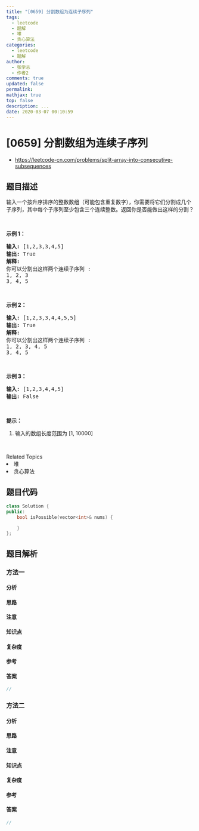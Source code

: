 ```yaml
---
title: "[0659] 分割数组为连续子序列"
tags:
  - leetcode
  - 题解
  - 堆
  - 贪心算法
categories:
  - leetcode
  - 题解
author:
  - 张学志
  - 作者2
comments: true
updated: false
permalink:
mathjax: true
top: false
description: ...
date: 2020-03-07 00:10:59
---
```



# [0659] 分割数组为连续子序列
* https://leetcode-cn.com/problems/split-array-into-consecutive-subsequences


## 题目描述

<p>输入一个按升序排序的整数数组（可能包含重复数字），你需要将它们分割成几个子序列，其中每个子序列至少包含三个连续整数。返回你是否能做出这样的分割？</p>

<p>&nbsp;</p>

<p><strong>示例 1：</strong></p>

<pre>
<strong>输入:</strong> [1,2,3,3,4,5]
<strong>输出:</strong> True
<strong>解释:</strong>
你可以分割出这样两个连续子序列 : 
1, 2, 3
3, 4, 5
</pre>

<p>&nbsp;</p>

<p><strong>示例 2：</strong></p>

<pre>
<strong>输入:</strong> [1,2,3,3,4,4,5,5]
<strong>输出:</strong> True
<strong>解释:</strong>
你可以分割出这样两个连续子序列 : 
1, 2, 3, 4, 5
3, 4, 5
</pre>

<p>&nbsp;</p>

<p><strong>示例 3：</strong></p>

<pre>
<strong>输入:</strong> [1,2,3,4,4,5]
<strong>输出:</strong> False
</pre>

<p>&nbsp;</p>

<p><strong>提示：</strong></p>

<ol>
	<li>输入的数组长度范围为 [1, 10000]</li>
</ol>

<p>&nbsp;</p>
<div><div>Related Topics</div><div><li>堆</li><li>贪心算法</li></div></div>


## 题目代码

```cpp
class Solution {
public:
    bool isPossible(vector<int>& nums) {

    }
};
```


## 题目解析


### 方法一

#### 分析

#### 思路

#### 注意

#### 知识点

#### 复杂度

#### 参考

#### 答案

```cpp
//
```


### 方法二

#### 分析

#### 思路

#### 注意

#### 知识点

#### 复杂度

#### 参考

#### 答案

```cpp
//
```



